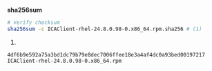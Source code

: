 **sha256sum**

```sh
# Verify checksum
sha256sum -c ICAClient-rhel-24.8.0.98-0.x86_64.rpm.sha256 # (1)
```

1. 
``` title="ICAClient-rhel-24.8.0.98-0.x86_64.rpm.sha256"
4df6b9e592a75a3bd1dc79b79e8dec7006ffee18e3a4af4dc0a93bed00197217  ICAClient-rhel-24.8.0.98-0.x86_64.rpm
```
